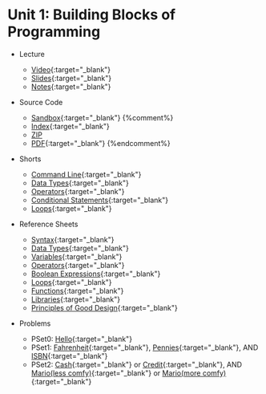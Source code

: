 # Unit 1: Building Blocks of Programming

* Lecture
  * [Video](https://video.cs50.net/2018/fall/lectures/1){:target="_blank"}
  * [Slides](https://cdn.cs50.net/2018/fall/lectures/1/lecture1.pdf){:target="_blank"}
  * [Notes](notes){:target="_blank"}
  
* Source Code
  * [Sandbox](https://sandbox.cs50.io/fbe800b2-4c6f-4bf4-8642-a853ee08ce5d){:target="_blank"}
  {%comment%}
  * [Index](https://cdn.cs50.net/2018/fall/lectures/1/src1/){:target="_blank"}
  * [ZIP](https://cdn.cs50.net/2018/fall/lectures/1/src1.zip)
  * [PDF](https://cdn.cs50.net/2018/fall/lectures/1/src1.pdf){:target="_blank"}
  {%endcomment%}
  
* Shorts
  * [Command Line](https://www.youtube.com/watch?v=lnYKOnz9ln8){:target="_blank"}
  * [Data Types](https://www.youtube.com/watch?v=q6K8KMqt8wQ){:target="_blank"}
  * [Operators](https://www.youtube.com/watch?v=7apBtlEkJzk){:target="_blank"}
  * [Conditional Statements](https://www.youtube.com/watch?v=FqUeHzvci10){:target="_blank"}
  * [Loops](https://www.youtube.com/watch?v=QOvo-xFL9II){:target="_blank"}
  

* Reference Sheets
  * [Syntax](https://ap.cs50.school/assets/pdfs/syntax.pdf){:target="_blank"}
  * [Data Types](https://ap.cs50.school/assets/pdfs/data_types.pdf){:target="_blank"}
  * [Variables](https://ap.cs50.school/assets/pdfs/variables.pdf){:target="_blank"}
  * [Operators](https://ap.cs50.school/assets/pdfs/operators.pdf){:target="_blank"}
  * [Boolean Expressions](https://ap.cs50.school/assets/pdfs/boolean_expressions.pdf){:target="_blank"}
  * [Loops](https://ap.cs50.school/assets/pdfs/loops.pdf){:target="_blank"}
  * [Functions](https://ap.cs50.school/assets/pdfs/functions.pdf){:target="_blank"}
  * [Libraries](https://ap.cs50.school/assets/pdfs/libraries.pdf){:target="_blank"}
  * [Principles of Good Design](https://ap.cs50.school/assets/pdfs/principles_of_good_design.pdf){:target="_blank"}

  
* Problems
  * PSet0: [Hello](https://docs.cs50.net/2019/ap/problems/hello/hello.html){:target="_blank"}
  * PSet1: [Fahrenheit](https://docs.cs50.net/2019/ap/problems/fahrenheit/fahrenheit.html){:target="_blank"}, [Pennies](https://docs.cs50.net/2019/ap/problems/pennies/pennies.html){:target="_blank"}, AND [ISBN](https://docs.cs50.net/2019/ap/problems/isbn/isbn.html){:target="_blank"}
  * PSet2: [Cash](https://docs.cs50.net/2019/ap/problems/cash/cash.html){:target="_blank"} or [Credit](https://docs.cs50.net/2019/ap/problems/credit/credit.html){:target="_blank"}, AND [Mario(less comfy)](https://docs.cs50.net/2019/ap/problems/mario/less/mario.html){:target="_blank"} or [Mario(more comfy)](https://docs.cs50.net/2019/ap/problems/mario/more/mario.html){:target="_blank"}

